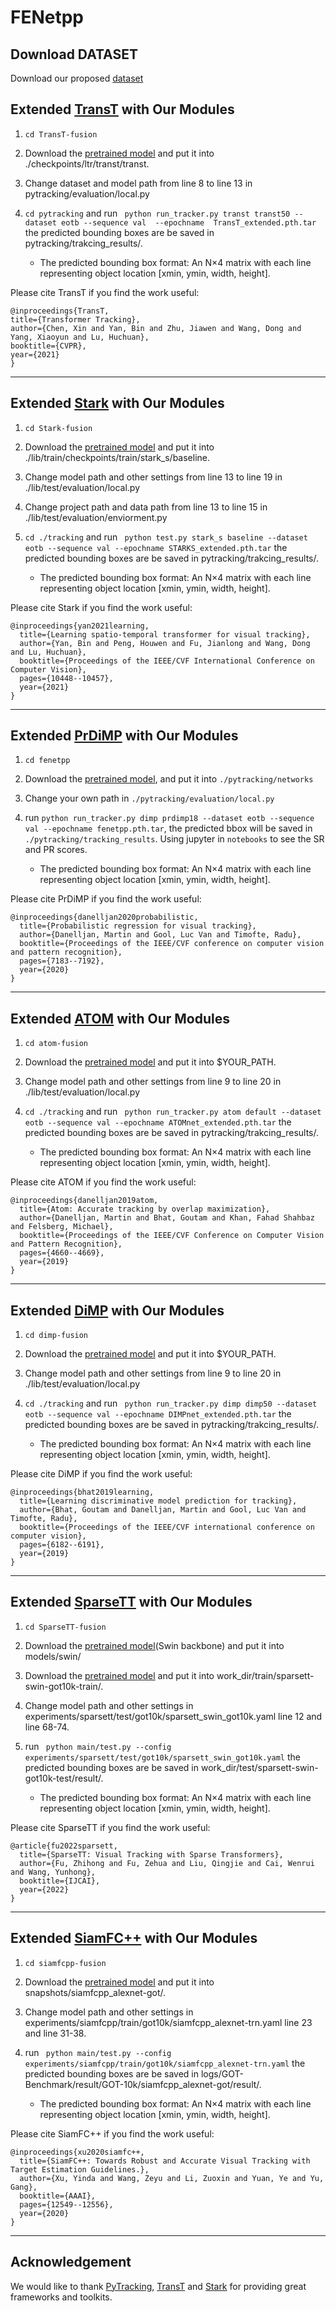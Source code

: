 # FENetpp

<!-- ##  Example Code Evaluation 
 
The code is built on [visionml/pytracking](https://github.com/visionml/pytracking)  and tested on Ubuntu 18.04 environment with RTX 3090 GPUs. -->

## Download DATASET
Download our proposed [dataset](https://zhangjiqing.com/dataset/)



##  Extended [TransT](https://github.com/chenxin-dlut/TransT) with Our Modules
1. ``` cd TransT-fusion ```

2. Download the [pretrained model](https://1drv.ms/u/s!AoopRFuuZ7xohzWxILiiehXLXC6O?e=jqahvi) and put it into ./checkpoints/ltr/transt/transt.

3. Change dataset and model path from line 8 to line 13 in pytracking/evaluation/local.py 

4. ``` cd pytracking ``` and run ``` python run_tracker.py transt transt50 --dataset eotb --sequence val  --epochname  TransT_extended.pth.tar``` the predicted bounding boxes are be saved in pytracking/trakcing_results/.  
    - The predicted  bounding box format:  An N×4 matrix with each line representing object location [xmin, ymin, width, height].

Please cite TransT if you find the work useful:
```
@inproceedings{TransT,
title={Transformer Tracking},
author={Chen, Xin and Yan, Bin and Zhu, Jiawen and Wang, Dong and Yang, Xiaoyun and Lu, Huchuan},
booktitle={CVPR},
year={2021}
}
```
****

##  Extended [Stark](https://github.com/researchmm/Stark) with Our Modules
1. ``` cd Stark-fusion ```

2. Download the [pretrained model](https://1drv.ms/u/s!AoopRFuuZ7xohzTCxJqUH2Zuk0vk?e=IKH9UV) and put it into ./lib/train/checkpoints/train/stark_s/baseline.

3. Change model path and other settings from line 13 to line 19 in ./lib/test/evaluation/local.py 

4. Change project path and data path from line 13 to line 15 in ./lib/test/evaluation/enviorment.py 

5. ``` cd ./tracking ``` and run ``` python test.py stark_s baseline --dataset eotb --sequence val --epochname STARKS_extended.pth.tar``` the predicted bounding boxes are be saved in pytracking/trakcing_results/.  
    - The predicted  bounding box format:  An N×4 matrix with each line representing object location [xmin, ymin, width, height].

Please cite Stark if you find the work useful:
```
@inproceedings{yan2021learning,
  title={Learning spatio-temporal transformer for visual tracking},
  author={Yan, Bin and Peng, Houwen and Fu, Jianlong and Wang, Dong and Lu, Huchuan},
  booktitle={Proceedings of the IEEE/CVF International Conference on Computer Vision},
  pages={10448--10457},
  year={2021}
}
```
****

##  Extended [PrDiMP](https://github.com/visionml/pytracking) with Our Modules
1. ``` cd fenetpp ```

2. Download the [pretrained model](https://1drv.ms/u/s!AoopRFuuZ7xohzbdrUqGgZasRwTi), and put it into ``` ./pytracking/networks ```

3. Change your own path in ``` ./pytracking/evaluation/local.py ```

4. run ``` python run_tracker.py dimp prdimp18 --dataset eotb --sequence val --epochname fenetpp.pth.tar ```, the predicted bbox will be saved in ``` ./pytracking/tracking_results ```. Using jupyter in ```notebooks``` to see the SR and PR scores.
    - The predicted  bounding box format:  An N×4 matrix with each line representing object location [xmin, ymin, width, height].

Please cite PrDiMP if you find the work useful:
```
@inproceedings{danelljan2020probabilistic,
  title={Probabilistic regression for visual tracking},
  author={Danelljan, Martin and Gool, Luc Van and Timofte, Radu},
  booktitle={Proceedings of the IEEE/CVF conference on computer vision and pattern recognition},
  pages={7183--7192},
  year={2020}
}
```
****

##  Extended [ATOM](https://github.com/visionml/pytracking) with Our Modules
1. ``` cd atom-fusion ```

2. Download the [pretrained model](https://1drv.ms/u/s!AoopRFuuZ7xooUoiI8aAdnhmVDDf) and put it into $YOUR_PATH.

3. Change model path and other settings from line 9 to line 20 in ./lib/test/evaluation/local.py 

4. ``` cd ./tracking ``` and run ``` python run_tracker.py atom default --dataset eotb --sequence val --epochname ATOMnet_extended.pth.tar``` the predicted bounding boxes are be saved in pytracking/trakcing_results/.  
    - The predicted  bounding box format:  An N×4 matrix with each line representing object location [xmin, ymin, width, height].

Please cite ATOM if you find the work useful:
```
@inproceedings{danelljan2019atom,
  title={Atom: Accurate tracking by overlap maximization},
  author={Danelljan, Martin and Bhat, Goutam and Khan, Fahad Shahbaz and Felsberg, Michael},
  booktitle={Proceedings of the IEEE/CVF Conference on Computer Vision and Pattern Recognition},
  pages={4660--4669},
  year={2019}
}
```
****

##  Extended [DiMP](https://github.com/visionml/pytracking) with Our Modules
1. ``` cd dimp-fusion ```

2. Download the [pretrained model](https://1drv.ms/u/s!AoopRFuuZ7xooUnG-qrOG2v9q33m) and put it into $YOUR_PATH.

3. Change model path and other settings from line 9 to line 20 in ./lib/test/evaluation/local.py 

4. ``` cd ./tracking ``` and run ``` python run_tracker.py dimp dimp50 --dataset eotb --sequence val --epochname DIMPnet_extended.pth.tar``` the predicted bounding boxes are be saved in pytracking/trakcing_results/.  
    - The predicted  bounding box format:  An N×4 matrix with each line representing object location [xmin, ymin, width, height].

Please cite DiMP if you find the work useful:
```
@inproceedings{bhat2019learning,
  title={Learning discriminative model prediction for tracking},
  author={Bhat, Goutam and Danelljan, Martin and Gool, Luc Van and Timofte, Radu},
  booktitle={Proceedings of the IEEE/CVF international conference on computer vision},
  pages={6182--6191},
  year={2019}
}
```
****
##  Extended [SparseTT](https://github.com/fzh0917/SparseTT) with Our Modules
1. ``` cd SparseTT-fusion ```

2. Download the [pretrained model](https://github.com/SwinTransformer/storage/releases/download/v1.0.0/swin_tiny_patch4_window7_224.pth)(Swin backbone) and put it into models/swin/

3. Download the [pretrained model](https://1drv.ms/u/s!AoopRFuuZ7xooUnG-qrOG2v9q33m) and put it into work_dir/train/sparsett-swin-got10k-train/.

4. Change model path and other settings in experiments/sparsett/test/got10k/sparsett_swin_got10k.yaml line 12 and line 68-74.

5. run ``` python main/test.py --config experiments/sparsett/test/got10k/sparsett_swin_got10k.yaml``` the predicted bounding boxes are be saved in work_dir/test/sparsett-swin-got10k-test/result/.  
    - The predicted  bounding box format:  An N×4 matrix with each line representing object location [xmin, ymin, width, height].

Please cite SparseTT if you find the work useful:
```
@article{fu2022sparsett,
  title={SparseTT: Visual Tracking with Sparse Transformers},
  author={Fu, Zhihong and Fu, Zehua and Liu, Qingjie and Cai, Wenrui and Wang, Yunhong},
  booktitle={IJCAI},
  year={2022}
}
```
****
##  Extended [SiamFC++](https://github.com/megvii-research/video_analyst) with Our Modules
1. ``` cd siamfcpp-fusion ```

2. Download the [pretrained model](https://1drv.ms/u/s!AoopRFuuZ7xooUnG-qrOG2v9q33m) and put it into snapshots/siamfcpp_alexnet-got/.

3. Change model path and other settings in experiments/siamfcpp/train/got10k/siamfcpp_alexnet-trn.yaml line 23 and line 31-38.

4. run ``` python main/test.py --config experiments/siamfcpp/train/got10k/siamfcpp_alexnet-trn.yaml``` the predicted bounding boxes are be saved in logs/GOT-Benchmark/result/GOT-10k/siamfcpp_alexnet-got/result/.  
    - The predicted  bounding box format:  An N×4 matrix with each line representing object location [xmin, ymin, width, height].

Please cite SiamFC++ if you find the work useful:
```
@inproceedings{xu2020siamfc++,
  title={SiamFC++: Towards Robust and Accurate Visual Tracking with Target Estimation Guidelines.},
  author={Xu, Yinda and Wang, Zeyu and Li, Zuoxin and Yuan, Ye and Yu, Gang},
  booktitle={AAAI},
  pages={12549--12556},
  year={2020}
}
```
****

##  Acknowledgement
We would like to thank [PyTracking](https://github.com/visionml/pytracking),  [TransT](https://github.com/chenxin-dlut/TransT) and [Stark](https://github.com/researchmm/Stark) for providing great frameworks and toolkits.

